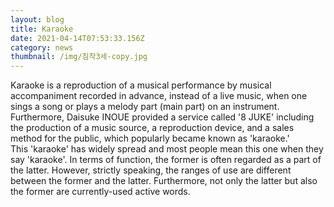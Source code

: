 ```yaml
---
layout: blog
title: Karaoke
date: 2021-04-14T07:53:33.156Z
category: news
thumbnail: /img/침착3세-copy.jpg
---
```


Karaoke is a reproduction of a musical performance by musical accompaniment recorded in advance, instead of a live music, when one sings a song or plays a melody part (main part) on an instrument.\
Furthermore, Daisuke INOUE provided a service called '8 JUKE' including the production of a music source, a reproduction device, and a sales method for the public, which popularly became known as 'karaoke.'\
This 'karaoke' has widely spread and most people mean this one when they say 'karaoke'. In terms of function, the former is often regarded as a part of the latter. However, strictly speaking, the ranges of use are different between the former and the latter. Furthermore, not only the latter but also the former are currently-used active words.
